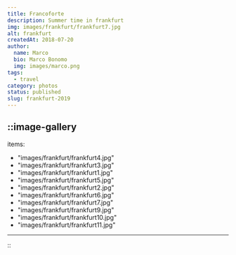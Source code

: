 ```yaml
---
title: Francoforte
description: Summer time in frankfurt
img: images/frankfurt/frankfurt7.jpg
alt: frankfurt
createdAt: 2018-07-20
author:
  name: Marco
  bio: Marco Bonomo
  img: images/marco.png
tags:
  - travel
category: photos
status: published
slug: frankfurt-2019
---
```


::image-gallery
---
items:
- "images/frankfurt/frankfurt4.jpg"
- "images/frankfurt/frankfurt3.jpg"
- "images/frankfurt/frankfurt1.jpg"
- "images/frankfurt/frankfurt5.jpg"
- "images/frankfurt/frankfurt2.jpg"
- "images/frankfurt/frankfurt6.jpg"
- "images/frankfurt/frankfurt7.jpg"
- "images/frankfurt/frankfurt9.jpg"
- "images/frankfurt/frankfurt10.jpg"
- "images/frankfurt/frankfurt11.jpg"
---
::

